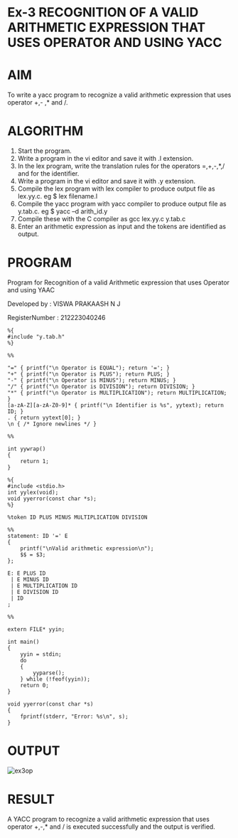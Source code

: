 # Ex-3 RECOGNITION OF A VALID ARITHMETIC EXPRESSION THAT USES OPERATOR AND USING YACC

# AIM
To write a yacc program to recognize a valid arithmetic expression that uses operator +,- ,* and /.

# ALGORITHM
1.	Start the program.
2.	Write a program in the vi editor and save it with .l extension.
3.	In the lex program, write the translation rules for the operators =,+,-,*,/ and for the identifier.
4.	Write a program in the vi editor and save it with .y extension.
5.	Compile the lex program with lex compiler to produce output file as lex.yy.c. eg $ lex filename.l
6.	Compile the yacc program with yacc compiler to produce output file as y.tab.c. eg $ yacc –d arith_id.y
7.	Compile these with the C compiler as gcc lex.yy.c y.tab.c
8.	Enter an arithmetic expression as input and the tokens are identified as output.

# PROGRAM
Program for Recognition of a valid Arithmetic expression that uses Operator and using YAAC

Developed by : VISWA PRAKAASH N J

RegisterNumber : 212223040246

```
%{
#include "y.tab.h"
%}

%%

"=" { printf("\n Operator is EQUAL"); return '='; }
"+" { printf("\n Operator is PLUS"); return PLUS; }
"-" { printf("\n Operator is MINUS"); return MINUS; }
"/" { printf("\n Operator is DIVISION"); return DIVISION; }
"*" { printf("\n Operator is MULTIPLICATION"); return MULTIPLICATION; }
[a-zA-Z][a-zA-Z0-9]* { printf("\n Identifier is %s", yytext); return ID; }
. { return yytext[0]; }
\n { /* Ignore newlines */ }

%%

int yywrap()
{
    return 1;
}

%{
#include <stdio.h>
int yylex(void);
void yyerror(const char *s);
%}

%token ID PLUS MINUS MULTIPLICATION DIVISION

%%
statement: ID '=' E
{
    printf("\nValid arithmetic expression\n");
    $$ = $3;
};

E: E PLUS ID
 | E MINUS ID
 | E MULTIPLICATION ID
 | E DIVISION ID
 | ID
;

%%

extern FILE* yyin;

int main()
{
    yyin = stdin;
    do
    {
        yyparse();
    } while (!feof(yyin));
    return 0;
}

void yyerror(const char *s)
{
    fprintf(stderr, "Error: %s\n", s);
}

```

# OUTPUT

![ex3op](https://github.com/user-attachments/assets/fdf47cbb-4e85-46ce-a3e8-30c514d61c44)

# RESULT
A YACC program to recognize a valid arithmetic expression that uses operator +,-,* and / is executed successfully and the output is verified.

